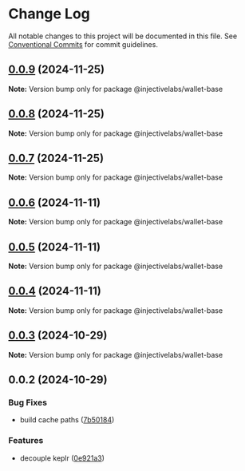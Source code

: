 # Change Log

All notable changes to this project will be documented in this file.
See [Conventional Commits](https://conventionalcommits.org) for commit guidelines.

## [0.0.9](https://github.com/InjectiveLabs/injective-ts/compare/@injectivelabs/wallet-base@0.0.8...@injectivelabs/wallet-base@0.0.9) (2024-11-25)

**Note:** Version bump only for package @injectivelabs/wallet-base





## [0.0.8](https://github.com/InjectiveLabs/injective-ts/compare/@injectivelabs/wallet-base@0.0.7...@injectivelabs/wallet-base@0.0.8) (2024-11-25)

**Note:** Version bump only for package @injectivelabs/wallet-base





## [0.0.7](https://github.com/InjectiveLabs/injective-ts/compare/@injectivelabs/wallet-base@0.0.7-beta.4...@injectivelabs/wallet-base@0.0.7) (2024-11-25)

**Note:** Version bump only for package @injectivelabs/wallet-base





## [0.0.6](https://github.com/InjectiveLabs/injective-ts/compare/@injectivelabs/wallet-base@0.0.5...@injectivelabs/wallet-base@0.0.6) (2024-11-11)

**Note:** Version bump only for package @injectivelabs/wallet-base





## [0.0.5](https://github.com/InjectiveLabs/injective-ts/compare/@injectivelabs/wallet-base@0.0.4...@injectivelabs/wallet-base@0.0.5) (2024-11-11)

**Note:** Version bump only for package @injectivelabs/wallet-base





## [0.0.4](https://github.com/InjectiveLabs/injective-ts/compare/@injectivelabs/wallet-base@0.0.4-beta.6...@injectivelabs/wallet-base@0.0.4) (2024-11-11)

**Note:** Version bump only for package @injectivelabs/wallet-base





## [0.0.3](https://github.com/InjectiveLabs/injective-ts/compare/@injectivelabs/wallet-base@0.0.3-beta.0...@injectivelabs/wallet-base@0.0.3) (2024-10-29)

**Note:** Version bump only for package @injectivelabs/wallet-base





## 0.0.2 (2024-10-29)


### Bug Fixes

* build cache paths ([7b50184](https://github.com/InjectiveLabs/injective-ts/commit/7b5018431d970bfb00d022878fbf7994e4878e72))


### Features

* decouple keplr ([0e921a3](https://github.com/InjectiveLabs/injective-ts/commit/0e921a32892ef288ffe074e024250406f0fd78ad))
